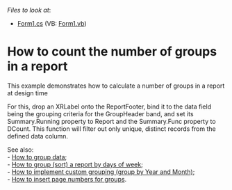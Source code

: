 <!-- default file list -->
*Files to look at*:

* [Form1.cs](./CS/GroupsCount/Form1.cs) (VB: [Form1.vb](./VB/GroupsCount/Form1.vb))
<!-- default file list end -->
# How to count the number of groups in a report


<p>This example demonstrates how to calculate a number of groups in a report at design time</p><p>For this, drop an XRLabel onto the ReportFooter, bind it to the data field being the grouping criteria for the GroupHeader band, and set its Summary.Running property to Report and the Summary.Func property to DCount. This function will filter out only unique, distinct records from the defined data column.</p><p>See also:<br />
- <a href="https://www.devexpress.com/Support/Center/p/E1650">How to group data</a>;<br />
- <a href="https://www.devexpress.com/Support/Center/p/E1290">How to group (sort) a report by days of week</a>;<br />
- <a href="https://www.devexpress.com/Support/Center/p/E787">How to implement custom grouping (group by Year and Month)</a>;<br />
- <a href="https://www.devexpress.com/Support/Center/p/E810">How to insert page numbers for groups</a>.</p>

<br/>


